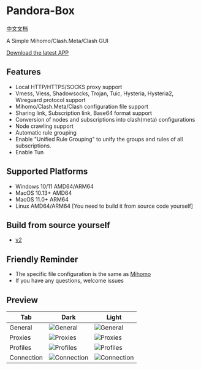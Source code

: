 # Pandora-Box

[中文文档](https://github.com/snakem982/Pandora-Box/blob/main/README-CN.md)

A Simple Mihomo/Clash.Meta/Clash GUI

[Download the latest APP](https://github.com/snakem982/Pandora-Box/releases/latest)

## Features

- Local HTTP/HTTPS/SOCKS proxy support
- Vmess, Vless, Shadowsocks, Trojan, Tuic, Hysteria, Hysteria2, Wireguard protocol support
- Mihomo/Clash.Meta/Clash configuration file support
- Sharing link, Subscription link, Base64 format support
- Conversion of nodes and subscriptions into clash(meta) configurations
- Node crawling support
- Automatic rule grouping
- Enable "Unified Rule Grouping" to unify the groups and rules of all subscriptions.
- Enable Tun

## Supported Platforms

- Windows 10/11 AMD64/ARM64
- MacOS 10.13+ AMD64
- MacOS 11.0+ ARM64
- Linux AMD64/ARM64 [You need to build it from source code yourself]

## Build from source yourself

- [v2](https://github.com/snakem982/Pandora-Box/tree/v2)

## Friendly Reminder

- The specific file configuration is the same as [Mihomo](https://wiki.metacubex.one/config/)
- If you have any questions, welcome issues

## Preview

| Tab        | Dark                           | Light                      |
|------------|--------------------------------|----------------------------|
| General    | ![General](img%2Fdark1.png)    | ![General](img%2F1.png)    |
| Proxies    | ![Proxies](img%2Fdark2.png)    | ![Proxies](img%2F2.png)    |
| Profiles   | ![Profiles](img%2Fdark3.png)   | ![Profiles](img%2F3.png)   |
| Connection | ![Connection](img%2Fdark4.png) | ![Connection](img%2F4.png) |
